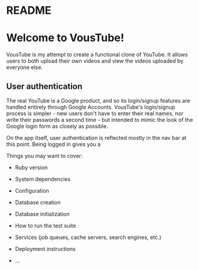 # README

# Welcome to VousTube! 

VousTube is my attempt to create a functional clone of YouTube. It allows users to both upload their own videos and view the videos uploaded by everyone else. 

## User authentication

The real YouTube is a Google product, and so its login/signup features are handled entirely through Google Accounts. VousTube's login/signup process is simpler - new users don't have to enter their real names, nor write their passwords a second time – but intended to mimic the look of the Google login form as closely as possible.

On the app itself, user authentication is reflected mostly in the nav bar at this point. Being logged in gives you a 

Things you may want to cover:

* Ruby version

* System dependencies

* Configuration

* Database creation

* Database initialization

* How to run the test suite

* Services (job queues, cache servers, search engines, etc.)

* Deployment instructions

* ...
